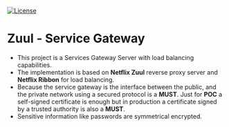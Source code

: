 [![License](https://img.shields.io/badge/License-Apache%202.0-blue.svg)](https://opensource.org/licenses/Apache-2.0)
# **Zuul - Service Gateway** #

* This project is a Services Gateway Server with load balancing capabilities.
* The implementation is based on **Netflix Zuul** reverse proxy server and **Netflix Ribbon** for load balancing. 
* Because the service gateway is the interface between the public, and the private network using a secured protocol is a **MUST**.
Just for **POC** a self-signed certificate is enough but in production a certificate signed by a trusted authority is also a **MUST**.
* Sensitive information like passwords are symmetrical encrypted. 
